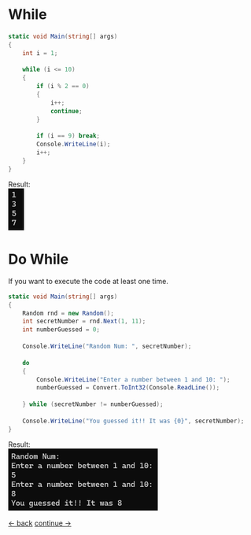 # While

```csharp
static void Main(string[] args)
{
    int i = 1;

    while (i <= 10)
    {
        if (i % 2 == 0)
        {
            i++;
            continue;
        }

        if (i == 9) break;
        Console.WriteLine(i);
        i++;
    }
}
```

Result: <br>
![Image](../images/basic/13-while.png) 


# Do While
If you want to execute the code at least one time.

```csharp
static void Main(string[] args)
{
    Random rnd = new Random();
    int secretNumber = rnd.Next(1, 11);
    int numberGuessed = 0;

    Console.WriteLine("Random Num: ", secretNumber);

    do
    {
        Console.WriteLine("Enter a number between 1 and 10: ");
        numberGuessed = Convert.ToInt32(Console.ReadLine());

    } while (secretNumber != numberGuessed);

    Console.WriteLine("You guessed it!! It was {0}", secretNumber);
}
```

Result: <br>
![Image](../images/basic/14-do-while-random.png) 






[<- back](https://github.com/QuackPlayground/csharp/blob/main/theory/basic/06.md)
[continue ->](https://github.com/QuackPlayground/csharp/blob/main/theory/basic/08.md)